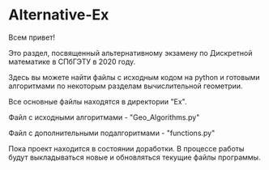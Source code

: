 # Alternative-Ex

Всем привет!

Это раздел, посвященный альтернативному экзамену по Дискретной математике в СПбГЭТУ в 2020 году.

Здесь вы можете найти файлы с исходным кодом на python и готовыми алгоритмами по некоторым разделам вычислительной геометрии.

Все основные файлы находятся в директории "Ex".

Файл с исходными алгоритмами - "Geo_Algorithms.py"

Файл с дополнительными подалгоритмами - "functions.py"

Пока проект находится в состоянии доработки. В процессе работы будут выкладываться новые и обновляться текущие файлы программы.
